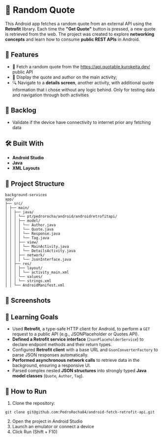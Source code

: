 
# 🧮 Random Quote

This Android app fetches a random quote from an external API using the **Retrofit** library. Each time the **"Get Quote"** button is pressed, a new quote is retrieved from the web. The project was created to explore **networking concepts** and learn how to consume **public REST APIs** in Android.
## 🚀 Features

- 🔁 Fetch a random quote from the https://api.quotable.kurokeita.dev/ public API
- 📱 Display the quote and author on the main activity;
- 🔍 Navigate to a **details screen**, another activity, with additional quote information that i chose without any logic behind. Only for testing data and navigation through both activities

## 📌 Backlog

- Validate if the device have connectivity to internet prior any fetching data

## 🛠️ Built With

- **Android Studio**
- **Java**
- **XML Layouts**

## 📁 Project Structure

```
background-services
app/
├── src/
│ ├── main/
│ │ ├── java/
│ │ │ └── pt/pedrorocha/android/androidretrofitapi/
│ │ │ ├── model/
│ │ │ │ └── Author.java
│ │ │ │ └── Quote.java
│ │ │ │ └── Response.java
│ │ │ │ └── Tag.java
│ │ │ ├── view/
│ │ │ │ └── MainActivity.java
│ │ │ │ └── DetailsActivity.java
│ │ │ ├── network/
│ │ │ │ └── JsonInterface.java
│ │ ├── res/
│ │ │ ├── layout/
│ │ │ │ └── activity_main.xml
│ │ │ └── values/
│ │ │ └── strings.xml
│ │ └── AndroidManifest.xml
```

## 📸 Screenshots



## 🧠 Learning Goals

- Used **Retrofit**, a type-safe HTTP client for Android, to perform a `GET` request to a public API (e.g., JSONPlaceholder or Quotes API).
- **Defined a Retrofit service interface** (`JsonPlaceholderService`) to declare endpoint methods and their return types.
- Configured **Retrofit client** with a base URL and `GsonConverterFactory` to parse JSON responses automatically.
- **Performed asynchronous network calls** to retrieve data in the background, ensuring a responsive UI.
- Parsed complex nested **JSON structures** into strongly typed **Java model classes** (`Quote`, `Author`, `Tag`).
## 🔧 How to Run


1. Clone the repository:
```shell
git clone git@github.com:PedroRocha84/android-fetch-retrofit-api.git
```

2. Open the project in Android Studio
3. Launch an emulator or connect a device
4. Click Run (Shift + F10)
